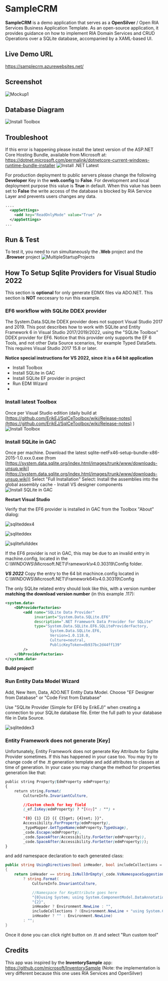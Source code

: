 # SampleCRM
**SampleCRM** is a demo application that serves as a **OpenSilver** / Open RIA Services Business Application Template. As an open-source application, it provides guidance on how to implement RIA Domain Services and CRUD Operations over a SQLite database, accompanied by a XAML-based UI.

## Live Demo URL
https://samplecrm.azurewebsites.net/

## Screenshot
![Mockup1](images/SampleCRMMockup1.png)

## Database Diagram
![Install Toolbox](images/SampleCRMEntityDesignerDiagram1.jpg)

## Troubleshoot
If this error is happening please install the latest version of the ASP.NET Core Hosting Bundle, available from Microsoft at: https://dotnet.microsoft.com/permalink/dotnetcore-current-windows-runtime-bundle-installer
![Install .NET Latest](images/Net7DownloadLatest.png)

For production deployment to public servers please change the following **Developer** Key in the **web.config** to **False**. For development and local deployment purpose this value is **True** in default. When this value has been set to **False** the write access of the database is blocked by RIA Service Layer and prevents users changes any data.
```xml
....
  <appSettings>
    <add key="ReadOnlyMode" value="True" />
  </appSettings>
...
```


## Run & Test
To test it, you need to run simultaneously the **.Web** project and the **.Browser** project
![MultipleStartupProjects](images/devenv_Zq2v7KKtn2.png)

## How To Setup Sqlite Providers for Visual Studio 2022

This section is **optional** for only generate EDMX files via ADO.NET. This section is **NOT** neccesary to run this example.

### EF6 workflow with SQLite DDEX provider
The System.Data.SQLite DDEX provider does not support Visual Studio 2017 and 2019. This post describes how to work with SQLite and Entity Framework 6 in Visual Studio 2017/2019/2022, using the "SQLite Toolbox" DDEX provider for EF6. Notice that this provider only supports the EF 6 Tools, and not other Data Source scenarios, for example Typed DataSets. This requires Visual Studio 2017 15.8 or later.

**Notice special instructions for VS 2022, since it is a 64 bit application**

-   Install Toolbox
-   Install SQLite in GAC
-   Install SQLite EF provider in project
-   Run EDM Wizard
- 
### Install latest Toolbox

Once per Visual Studio edition (daily build at  [https://github.com/ErikEJ/SqlCeToolbox/wiki/Release-notes](https://github.com/ErikEJ/SqlCeToolbox/wiki/Release-notes)  )
![Install Toolbox](images/devenv_BBCKiaX9nc.png)

### Install SQLite in GAC

Once per machine. Download the latest sqlite-netFx46-setup-bundle-x86-2015-1.0.xxx.0.exe (from  [https://system.data.sqlite.org/index.html/images/trunk/www/downloads-unsup.wiki](https://system.data.sqlite.org/index.html/images/trunk/www/downloads-unsup.wiki))
Select "Full Installation"
Select: Install the assemblies into the global assembly cache - Install VS designer components
![Install SQLite in GAC](images/28006861-68840abe-6551-11e7-9da4-38c0b3cc0a8d.png)

**Restart Visual Studio**

Verify that the EF6 provider is installed in GAC from the Toolbox "About" dialog:

![sqliteddex4](images/27509098-1967848c-58f5-11e7-937e-1a1236cd560e.png)

![sqliteddex](images/27509099-19692314-58f5-11e7-8337-20fd50038bc9.png)

![sqlitefullddex](images/devenv_QcjHrXqsjU.png)

If the EF6 provider is not in GAC, this may be due to an invalid entry in machine.config, located in the C:\WINDOWS\Microsoft.NET\Framework\v4.0.30319\Config folder.

_**VS 2022**_  Copy the entry to the 64 bit machince.config located in C:\WINDOWS\Microsoft.NET\Framework64\v4.0.30319\Config

The only SQLite related entry should look like this, with a version number  **matching the download version number**  (in this example .117):

```xml
<system.data>
    <DbProviderFactories> 
        <add name="SQLite Data Provider" 
             invariant="System.Data.SQLite.EF6" 
             description=".NET Framework Data Provider for SQLite" 
             type="System.Data.SQLite.EF6.SQLiteProviderFactory, 
                    System.Data.SQLite.EF6, 
                    Version=1.0.118.0, 
                    Culture=neutral, 
                    PublicKeyToken=db937bc2d44ff139" 
        />  
    </DbProviderFactories> 
</system.data>
```

**Build project!**

### Run Entity Data Model Wizard

Add, New Item, Data, ADO.NET Entity Data Model. Choose "EF Designer from Database" or "Code First from Database"

Use "SQLite Provider (Simple for EF6 by ErikEJ)" when creating a connection to your SQLite database file. Enter the full path to your database file in Data Source.

![sqliteddex3](images/f2e04384-4397-11e7-8bef-d69743a4c222.png)


### Entity Framework does not generate [Key]
Unfortunately, Entity Framework does not generate Key Attribute for Sqlite Provider sometimes. If this has happened in your case too.
You may try to change code of the .tt generation template and add attributes to classes at time of generation. In your case you may change the method for properties generation like that:

```css
public string Property(EdmProperty edmProperty)
{
    return string.Format(
        CultureInfo.InvariantCulture,

        //Custom check for key field
        (_ef.IsKey(edmProperty) ? "[Key]" : "") +

        "{0} {1} {2} {{ {3}get; {4}set; }}",
        Accessibility.ForProperty(edmProperty),
        _typeMapper.GetTypeName(edmProperty.TypeUsage),
        _code.Escape(edmProperty),
        _code.SpaceAfter(Accessibility.ForGetter(edmProperty)),
        _code.SpaceAfter(Accessibility.ForSetter(edmProperty)));
}
```
and add namespace declaration to each generated class:
```csharp
public string UsingDirectives(bool inHeader, bool includeCollections = true)
{
    return inHeader == string.IsNullOrEmpty(_code.VsNamespaceSuggestion())
        ? string.Format(
            CultureInfo.InvariantCulture,

            //Namespace for KeyAttribute goes here
            "{0}using System; using System.ComponentModel.DataAnnotations;{1}" +
            "{2}",
            inHeader ? Environment.NewLine : "",
            includeCollections ? (Environment.NewLine + "using System.Collections.Generic;") : "",
            inHeader ? "" : Environment.NewLine)
        : "";
}
```
Once it done you can click right button on .tt and select "Run custom tool"

## Credits 
This app was inspired by the **InventorySample** app: https://github.com/microsoft/InventorySample (Note: the implementation is very different because this one uses RIA Services and OpenSilver)
